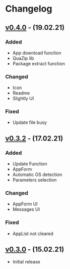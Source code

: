 # Changelog

## [v0.4.0] - (19.02.21)

### Added

 - App download function
 - QuaZip lib
 - Package extract function

### Changed

 - Icon
 - Readme
 - Slightly UI
	
### Fixed

 - Update file busy

## [v0.3.2] - (17.02.21)

### Added

 - Update Function
 - AppForm
 - Automatic OS detection
 - Parameters selection

### Changed

 - AppForm UI
 - Messages UI

### Fixed

 - AppList not cleared

## [v0.3.0] - (15.02.21)

 - Initial release

[v0.4.0]: https://github.com/Limows/LimFTPClient_S60/releases/tag/v0.4.0
[v0.3.2]: https://github.com/Limows/LimFTPClient_S60/releases/tag/v0.3.2
[v0.3.0]: https://github.com/Limows/LimFTPClient_S60/releases/tag/v0.3.0
